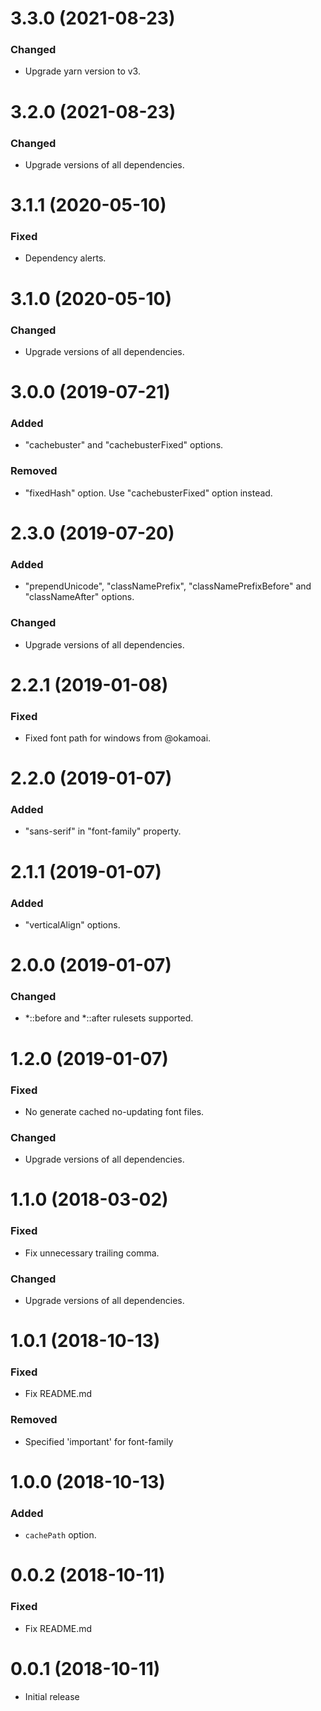 # 3.3.0 (2021-08-23)

### Changed

-   Upgrade yarn version to v3.

# 3.2.0 (2021-08-23)

### Changed

-   Upgrade versions of all dependencies.

# 3.1.1 (2020-05-10)

### Fixed

-   Dependency alerts.

# 3.1.0 (2020-05-10)

### Changed

-   Upgrade versions of all dependencies.

# 3.0.0 (2019-07-21)

### Added

-   "cachebuster" and "cachebusterFixed" options.

### Removed

-   "fixedHash" option. Use "cachebusterFixed" option instead.

# 2.3.0 (2019-07-20)

### Added

-   "prependUnicode", "classNamePrefix", "classNamePrefixBefore" and "classNameAfter" options.

### Changed

-   Upgrade versions of all dependencies.

# 2.2.1 (2019-01-08)

### Fixed

-   Fixed font path for windows from @okamoai.

# 2.2.0 (2019-01-07)

### Added

-   "sans-serif" in "font-family" property.

# 2.1.1 (2019-01-07)

### Added

-   "verticalAlign" options.

# 2.0.0 (2019-01-07)

### Changed

-   *::before and *::after rulesets supported.

# 1.2.0 (2019-01-07)

### Fixed

-   No generate cached no-updating font files.

### Changed

-   Upgrade versions of all dependencies.

# 1.1.0 (2018-03-02)

### Fixed

-   Fix unnecessary trailing comma.

### Changed

-   Upgrade versions of all dependencies.

# 1.0.1 (2018-10-13)

### Fixed

-   Fix README.md

### Removed

-   Specified 'important' for font-family

# 1.0.0 (2018-10-13)

### Added

-   `cachePath` option.

# 0.0.2 (2018-10-11)

### Fixed

-   Fix README.md

# 0.0.1 (2018-10-11)

-   Initial release
